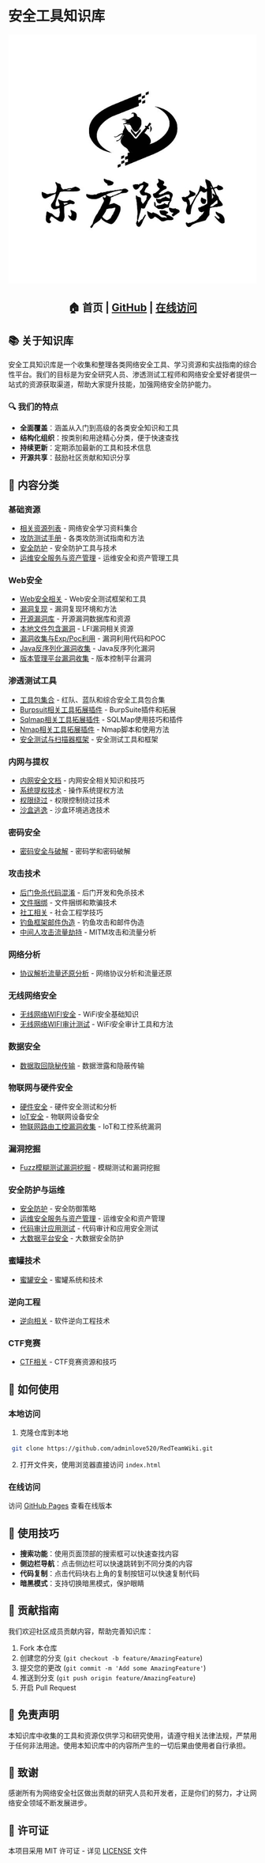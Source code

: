

# 安全工具知识库

<div align="center">
  
![安全工具知识库](logo.jpg)

## 🏠 首页 | [GitHub](https://github.com/adminlove520/RedTeamWiki) | [在线访问](https://adminlove520.github.io/RedTeamWiki/)

</div>

## 📚 关于知识库

安全工具知识库是一个收集和整理各类网络安全工具、学习资源和实战指南的综合性平台。我们的目标是为安全研究人员、渗透测试工程师和网络安全爱好者提供一站式的资源获取渠道，帮助大家提升技能，加强网络安全防护能力。

### 🔍 我们的特点

- **全面覆盖**：涵盖从入门到高级的各类安全知识和工具
- **结构化组织**：按类别和用途精心分类，便于快速查找
- **持续更新**：定期添加最新的工具和技术信息
- **开源共享**：鼓励社区贡献和知识分享

## 📂 内容分类

### 基础资源
- [相关资源列表](docs/相关资源列表.md) - 网络安全学习资料集合
- [攻防测试手册](docs/攻防测试手册.md) - 各类攻防测试指南和方法
- [安全防护](docs/安全防护.md) - 安全防护工具与技术
- [运维安全服务与资产管理](docs/运维安全服务与资产管理.md) - 运维安全和资产管理工具

### Web安全
- [Web安全相关](docs/Web安全相关.md) - Web安全测试框架和工具
- [漏洞复现](docs/漏洞复现.md) - 漏洞复现环境和方法
- [开源漏洞库](docs/开源漏洞库.md) - 开源漏洞数据库和资源
- [本地文件包含漏洞](docs/本地文件包含漏洞.md) - LFI漏洞相关资源
- [漏洞收集与Exp/Poc利用](docs/漏洞收集与Exp_Poc利用.md) - 漏洞利用代码和POC
- [Java反序列化漏洞收集](docs/Java反序列化漏洞收集.md) - Java反序列化漏洞
- [版本管理平台漏洞收集](docs/版本管理平台漏洞收集.md) - 版本控制平台漏洞

### 渗透测试工具
- [工具包集合](docs/工具包集合.md) - 红队、蓝队和综合安全工具包合集
- [Burpsuit相关工具拓展插件](docs/Burpsuit相关工具拓展插件.md) - BurpSuite插件和拓展
- [Sqlmap相关工具拓展插件](docs/Sqlmap相关工具拓展插件.md) - SQLMap使用技巧和插件
- [Nmap相关工具拓展插件](docs/Nmap相关工具拓展插件.md) - Nmap脚本和使用方法
- [安全测试与扫描器框架](docs/安全测试与扫描器框架.md) - 安全测试工具和框架

### 内网与提权
- [内网安全文档](docs/内网安全文档.md) - 内网安全相关知识和技巧
- [系统提权技术](docs/系统提权技术.md) - 操作系统提权方法
- [权限绕过](docs/权限绕过.md) - 权限控制绕过技术
- [沙盒逃逸](docs/沙盒逃逸.md) - 沙盒环境逃逸技术

### 密码安全
- [密码安全与破解](docs/密码安全与破解.md) - 密码学和密码破解

### 攻击技术
- [后门免杀代码混淆](docs/后门免杀代码混淆.md) - 后门开发和免杀技术
- [文件捆绑](docs/文件捆绑.md) - 文件捆绑和欺骗技术
- [社工相关](docs/社工相关.md) - 社会工程学技巧
- [钓鱼框架邮件伪造](docs/钓鱼框架邮件伪造.md) - 钓鱼攻击和邮件伪造
- [中间人攻击流量劫持](docs/中间人攻击流量劫持.md) - MITM攻击和流量分析

### 网络分析
- [协议解析流量还原分析](docs/协议解析流量还原分析.md) - 网络协议分析和流量还原

### 无线网络安全
- [无线网络WIFI安全](docs/无线网络WIFI安全.md) - WiFi安全基础知识
- [无线网络WIFI审计测试](docs/无线网络WIFI审计测试.md) - WiFi安全审计工具和方法

### 数据安全
- [数据取回隐秘传输](docs/数据取回隐秘传输.md) - 数据泄露和隐蔽传输

### 物联网与硬件安全
- [硬件安全](docs/硬件安全.md) - 硬件安全测试和分析
- [IoT安全](docs/IoT安全.md) - 物联网设备安全
- [物联网路由工控漏洞收集](docs/物联网路由工控漏洞收集.md) - IoT和工控系统漏洞

### 漏洞挖掘
- [Fuzz模糊测试漏洞挖掘](docs/Fuzz模糊测试漏洞挖掘.md) - 模糊测试和漏洞挖掘

### 安全防护与运维
- [安全防护](docs/安全防护.md) - 安全防御策略
- [运维安全服务与资产管理](docs/运维安全服务与资产管理.md) - 运维安全和资产管理
- [代码审计应用测试](docs/代码审计应用测试.md) - 代码审计和应用安全测试
- [大数据平台安全](docs/大数据平台安全.md) - 大数据安全防护

### 蜜罐技术
- [蜜罐安全](docs/蜜罐安全.md) - 蜜罐系统和技术

### 逆向工程
- [逆向相关](docs/逆向相关.md) - 软件逆向工程技术

### CTF竞赛
- [CTF相关](docs/CTF相关.md) - CTF竞赛资源和技巧

## 🚀 如何使用

### 本地访问

1. 克隆仓库到本地
```bash
 git clone https://github.com/adminlove520/RedTeamWiki.git
```

2. 打开文件夹，使用浏览器直接访问 `index.html`

### 在线访问

访问 [GitHub Pages](https://adminlove520.github.io/RedTeamWiki/) 查看在线版本

## 📱 使用技巧

- **搜索功能**：使用页面顶部的搜索框可以快速查找内容
- **侧边栏导航**：点击侧边栏可以快速跳转到不同分类的内容
- **代码复制**：点击代码块右上角的复制按钮可以快速复制代码
- **暗黑模式**：支持切换暗黑模式，保护眼睛

## 🤝 贡献指南

我们欢迎社区成员贡献内容，帮助完善知识库：

1. Fork 本仓库
2. 创建您的分支 (`git checkout -b feature/AmazingFeature`)
3. 提交您的更改 (`git commit -m 'Add some AmazingFeature'`)
4. 推送到分支 (`git push origin feature/AmazingFeature`)
5. 开启 Pull Request

## 📝 免责声明

本知识库中收集的工具和资源仅供学习和研究使用，请遵守相关法律法规，严禁用于任何非法用途。使用本知识库中的内容所产生的一切后果由使用者自行承担。

## 🌟 致谢

感谢所有为网络安全社区做出贡献的研究人员和开发者，正是你们的努力，才让网络安全领域不断发展进步。

## 📄 许可证

本项目采用 MIT 许可证 - 详见 [LICENSE](LICENSE) 文件
